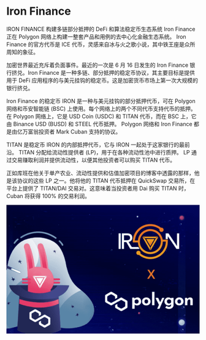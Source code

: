 # Iron Finance

IRON FINANCE 构建多链部分抵押的 DeFi 和算法稳定币生态系统
Iron Finance 正在 Polygon 网络上构建一整套产品和用例的去中心化金融生态系统。
Iron Finance 的官方代币是 ICE 代币，灵感来自冰与火之歌小说，其中铁王座是众所周知的象征。

加密世界最近充斥着负面事件。最近的一次是 6 月 16 日发生的 Iron Finance 银行挤兑。Iron Finance 是一种多链、部分抵押的稳定币协议，其主要目标是提供用于 DeFi 应用程序的与美元挂钩的稳定币。这是加密货币市场上第一次大规模的银行挤兑。

Iron Finance 的稳定币 IRON 是一种与美元挂钩的部分抵押代币，可在 Polygon 网络和币安智能链 (BSC) 上使用。每个网络上的两个不同代币支持代币的抵押。在 Polygon 网络上，它是 USD Coin (USDC) 和 TITAN 代币，而在 BSC 上，它由 Binance USD (BUSD) 和 STEEL 代币抵押。 Polygon 网络和 Iron Finance 都是由亿万富翁投资者 Mark Cuban 支持的协议。

TITAN 是稳定币 IRON 的内部抵押代币，它与 IRON 一起处于这家银行的最前沿。 TITAN 分配给流动性提供者 (LP)，用于在各种流动性池中进行质押。 LP 通过交易赚取利润并提供流动性，以便其他投资者可以购买 TITAN 代币。

正如库班在他关于单产农业、流动性提供和估值加密项目的博客中透露的那样，他是该协议的这些 LP 之一。他将他的 TITAN 代币抵押在 QuickSwap 交易所，在平台上提供了 TITAN/DAI 交易对。这意味着当投资者用 Dai 购买 TITAN 时，Cuban 将获得 100% 的交易利润。

![ironfinance-dapp-defi-matic-image1_bb08da2f0be9e6ee1155a542637dde9a](ironfinance-dapp-defi-matic-image1_bb08da2f0be9e6ee1155a542637dde9a.png)
